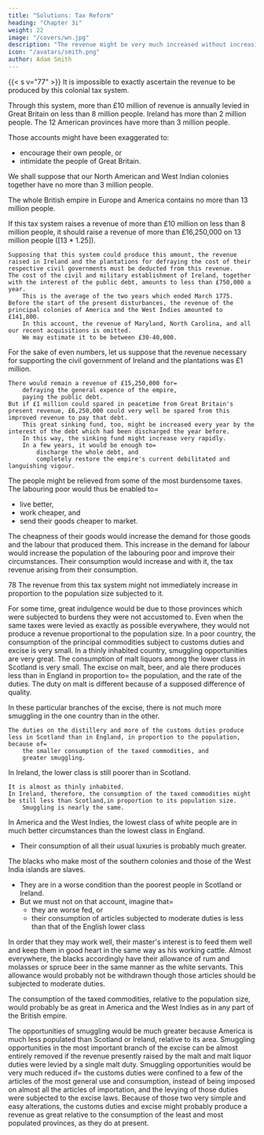 ```yaml
---
title: "Solutions: Tax Reform"
heading: "Chapter 3i"
weight: 22
image: "/covers/wn.jpg"
description: "The revenue might be very much increased without increasing the burden on the people"
icon: "/avatars/smith.png"
author: Adam Smith
---
```



{{< s v="77" >}} It is impossible to exactly ascertain the revenue to be produced by this colonial tax system.

Through this system, more than £10 million of revenue is annually levied in Great Britain on less than 8 million people.
    Ireland has more than 2 million people.
    The 12 American provinces have more than 3 million people.

Those accounts might have been exaggerated to:
- encourage their own people, or
- intimidate the people of Great Britain.

We shall suppose that our North American and West Indian colonies together have no more than 3 million people.

The whole British empire in Europe and America contains no more than 13 million people.

If this tax system raises a revenue of more than £10 million on less than 8 million people, it should raise a revenue of more than £16,250,000 on 13 million people ([13 * 1.25]).

    Supposing that this system could produce this amount, the revenue raised in Ireland and the plantations for defraying the cost of their respective civil governments must be deducted from this revenue.
    The cost of the civil and military establishment of Ireland, together with the interest of the public debt, amounts to less than £750,000 a year.
        This is the average of the two years which ended March 1775.
    Before the start of the present disturbances, the revenue of the principal colonies of America and the West Indies amounted to £141,800.
        In this account, the revenue of Maryland, North Carolina, and all our recent acquisitions is omitted.
        We may estimate it to be between £30-40,000.

For the sake of even numbers, let us suppose that the revenue necessary for supporting the civil government of Ireland and the plantations was £1 million.

    There would remain a revenue of £15,250,000 for= 
        defraying the general expence of the empire,
        paying the public debt.
    But if £1 million could spared in peacetime from Great Britain's present revenue, £6,250,000 could very well be spared from this improved revenue to pay that debt.
        This great sinking fund, too, might be increased every year by the interest of the debt which had been discharged the year before.
        In this way, the sinking fund might increase very rapidly.
        In a few years, it would be enough to= 
            discharge the whole debt, and
            completely restore the empire's current debilitated and languishing vigour.

The people might be relieved from some of the most burdensome taxes. The labouring poor would thus be enabled to= 
- live better,
- work cheaper, and
- send their goods cheaper to market.

The cheapness of their goods would increase the demand for those goods and the labour that produced them. This increase in the demand for labour would increase the population of the labouring poor and improve their circumstances. Their consumption would increase and with it, the tax revenue arising from their consumption.


78 The revenue from this tax system might not immediately increase in proportion to the population size subjected to it.

For some time, great indulgence would be due to those provinces which were subjected to burdens they were not accustomed to.
    Even when the same taxes were levied as exactly as possible everywhere, they would not produce a revenue proportional to the population size.
In a poor country, the consumption of the principal commodities subject to customs duties and excise is very small.
    In a thinly inhabited country, smuggling opportunities are very great.
The consumption of malt liquors among the lower class in Scotland is very small.
    The excise on malt, beer, and ale there produces less than in England in proportion to= 
        the population, and
        the rate of the duties.
            The duty on malt is different because of a supposed difference of quality.

In these particular branches of the excise, there is not much more smuggling in the one country than in the other.

    The duties on the distillery and more of the customs duties produce less in Scotland than in England, in proportion to the population, because of= 
        the smaller consumption of the taxed commodities, and
        greater smuggling.

In Ireland, the lower class is still poorer than in Scotland.

    It is almost as thinly inhabited.
    In Ireland, therefore, the consumption of the taxed commodities might be still less than Scotland,in proportion to its population size.
        Smuggling is nearly the same.

In America and the West Indies, the lowest class of white people are in much better circumstances than the lowest class in England.
- Their consumption of all their usual luxuries is probably much greater.

The blacks who make most of the southern colonies and those of the West India islands are slaves.
- They are in a worse condition than the poorest people in Scotland or Ireland.
- But we must not on that account, imagine that= 
  - they are worse fed, or
  - their consumption of articles subjected to moderate duties is less than that of the English lower class

In order that they may work well, their master's interest is to feed them well and keep them in good heart in the same way as his working cattle.
Almost everywhere, the blacks accordingly have their allowance of rum and molasses or spruce beer in the same manner as the white servants.
    This allowance would probably not be withdrawn though those articles should be subjected to moderate duties.

The consumption of the taxed commodities, relative to the population size, would probably be as great in America and the West Indies as in any part of the British empire.

The opportunities of smuggling would be much greater because America is much less populated than Scotland or Ireland, relative to its area.
Smuggling opportunities in the most important branch of the excise can be almost entirely removed if the revenue presently raised by the malt and malt liquor duties were levied by a single malt duty.
    Smuggling opportunities would be very much reduced if= 
        the customs duties were confined to a few of the articles of the most general use and consumption, instead of being imposed on almost all the articles of importation, and
        the levying of those duties were subjected to the excise laws.
Because of those two very simple and easy alterations, the customs duties and excise might probably produce a revenue as great relative to the consumption of the least and most populated provinces, as they do at present.

